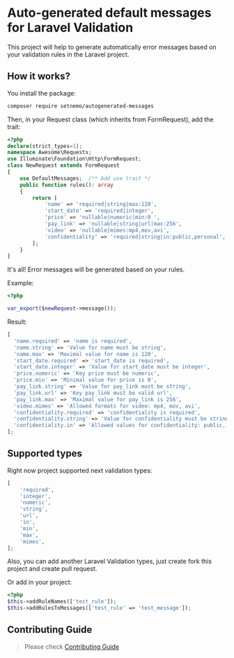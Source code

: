 # Auto-generated default messages for Laravel Validation

This project will help to generate automatically error messages based on your validation rules in the Laravel project.

## How it works?

You install the package:

```bash
composer require setnemo/autogenerated-messages
```

Then, in your Request class (which inherits from FormRequest), add the trait:
```php
<?php
declare(strict_types=1);
namespace Awesome\Requests;
use Illuminate\Foundation\Http\FormRequest;
class NewRequest extends FormRequest
{
    use DefaultMessages;  /** Add use trait */
    public function rules(): array
    {
        return [
            'name' => 'required|string|max:120',
            'start_date' => 'required|integer',
            'price' => 'nullable|numeric|min:0 ',
            'pay_link' => 'nullable|string|url|max:256',
            'video' => 'nullable|mimes:mp4,mov,avi',
            'confidentiality' => 'required|string|in:public,personal',
        ];
    }
}
```
It's all! Error messages will be generated based on your rules.

Example:
```php
<?php

var_export($newRequest->message());
```

Result:
```php
[
  'name.required' => 'name is required',
  'name.string' => 'Value for name must be string',
  'name.max' => 'Maximal value for name is 120',
  'start_date.required' => 'start_date is required',
  'start_date.integer' => 'Value for start_date must be integer',
  'price.numeric' => 'Key price must be numeric',
  'price.min' => 'Minimal value for price is 0',
  'pay_link.string' => 'Value for pay_link must be string',
  'pay_link.url' => 'Key pay_link must be valid url',
  'pay_link.max' => 'Maximal value for pay_link is 256',
  'video.mimes' => 'Allowed formats for video: mp4, mov, avi',
  'confidentiality.required' => 'confidentiality is required',
  'confidentiality.string' => 'Value for confidentiality must be string',
  'confidentiality.in' => 'Allowed values for confidentiality: public, personal',
];
```

## Supported types

Right now project supported next validation types:

```php
[
    'required',
    'integer',
    'numeric',
    'string',
    'url',
    'in',
    'min',
    'max',
    'mimes',
];
```

Also, you can add another Laravel Validation types, just create fork this project and create pull request.

Or add in your project:
```php
<?php
$this->addRuleNames(['test_rule']);
$this->addRulesToMessages(['test_rule' => 'test_message']);
```

## Contributing Guide

> Please check [Contributing Guide](CONTRIBUTING.md)
